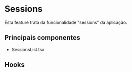 # Sessions

Esta feature trata da funcionalidade "sessions" da aplicação.

## Principais componentes
- SessionsList.tsx

## Hooks

